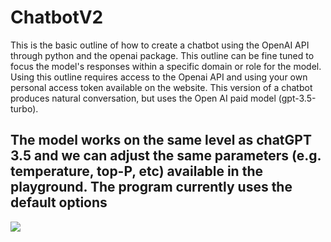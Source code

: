 # ChatbotV2

This is the basic outline of how to create a chatbot using the OpenAI API through python and the openai package. This outline can be fine tuned to focus the model's responses within a specific domain or role for the model. Using this outline requires access to the Openai API and using your own personal access token available on the website. This version of a chatbot produces natural conversation, but uses the Open AI paid model (gpt-3.5-turbo).

## The model works on the same level as chatGPT 3.5 and we can adjust the same parameters (e.g. temperature, top-P, etc) available in the playground. The program currently uses the default options
<img src=https://github.com/cchloet/ChatbotV2/blob/main/ChatbotV2Ex.png>
